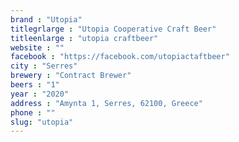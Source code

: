 ```yaml
---
brand : "Utopia"
titlegrlarge : "Utopia Cooperative Craft Beer"
titleenlarge : "utopia craftbeer"
website : ""
facebook : "https://facebook.com/utopiactaftbeer"
city : "Serres"
brewery : "Contract Brewer"
beers : "1"
year : "2020"
address : "Amynta 1, Serres, 62100, Greece"
phone : ""
slug: "utopia"
---
```

